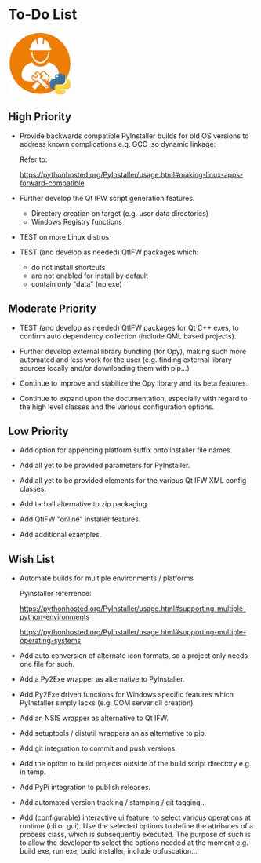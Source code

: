 # To-Do List 
![distbuilder logo](https://raw.githubusercontent.com/BuvinJT/distbuilder/master/docs/img/distbuilder128.png)
 
## High Priority

* Provide backwards compatible PyInstaller builds for old OS versions
  to address known complications e.g. GCC .so dynamic linkage:
   
   Refer to:
    
   https://pythonhosted.org/PyInstaller/usage.html#making-linux-apps-forward-compatible
   
* Further develop the Qt IFW script generation features.
	* Directory creation on target (e.g. user data directories)		
	* Windows Registry functions     

* TEST on more Linux distros

* TEST (and develop as needed) QtIFW packages which: 
	* do not install shortcuts
	* are not enabled for install by default
	* contain only "data" (no exe)

## Moderate Priority

* TEST (and develop as needed) QtIFW packages for Qt C++ exes, 
to confirm auto dependency collection (include QML based projects).

* Further develop external library bundling (for Opy), making such 
more automated and less work for the user (e.g. finding external library 
sources locally and/or downloading them with pip...)
			
* Continue to improve and stabilize the Opy library and its beta features.

* Continue to expand upon the documentation, especially with
regard to the high level classes and the various configuration options.

## Low Priority

* Add option for appending platform suffix onto installer file names. 

* Add all yet to be provided parameters for PyInstaller.  

* Add all yet to be provided elements for the various Qt IFW 
XML config classes.  

* Add tarball alternative to zip packaging.

* Add QtIFW "online" installer features.

* Add additional examples.

## Wish List		

* Automate builds for multiple environments / platforms

   Pyinstaller referrence:
   
   https://pythonhosted.org/PyInstaller/usage.html#supporting-multiple-python-environments
   
   https://pythonhosted.org/PyInstaller/usage.html#supporting-multiple-operating-systems

* Add auto conversion of alternate icon formats, so a project only needs one file for such.

* Add a Py2Exe wrapper as alternative to PyInstaller.

* Add Py2Exe driven functions for Windows specific features 
which PyInstaller simply lacks (e.g. COM server dll creation).

* Add an NSIS wrapper as alternative to Qt IFW.

* Add setuptools / distutil wrappers an as alternative to pip.  

* Add git integration to commit and push versions.

* Add the option to build projects outside of the build script directory 
e.g. in temp.  

* Add PyPi integration to publish releases.

* Add automated version tracking / stamping / git tagging...
  
* Add (configurable) interactive ui feature, to select various 
operations at runtime (cli or gui).  Use the selected options
to define the attributes of a process class, which is subsequently
executed.  The purpose of such is to allow the developer to
select the options needed at the moment e.g. build exe, run exe, 
build installer, include obfuscation...

